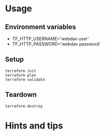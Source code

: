 # Usage

## Environment variables
* TF_HTTP_USERNAME='webdav user'
* TF_HTTP_PASSWORD='webdav password'

## Setup
    terraform init
    terraform plan
    terraform validate

## Teardown
    terraform destroy

# Hints and tips
